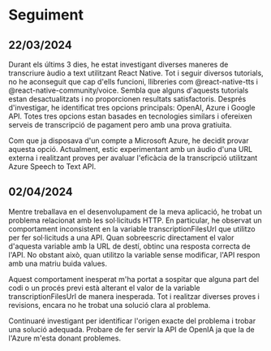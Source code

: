 # Seguiment
## 22/03/2024
Durant els últims 3 dies, he estat investigant diverses maneres de transcriure àudio a text utilitzant React Native. Tot i seguir diversos tutorials, no he aconseguit que cap d'ells funcioni, llibreries com @react-native-tts i @react-native-community/voice. Sembla que alguns d'aquests tutorials estan desactualitzats i no proporcionen resultats satisfactoris. Després d'investigar, he identificat tres opcions principals: OpenAI, Azure i Google API. Totes tres opcions estan basades en tecnologies similars i ofereixen serveis de transcripció de pagament pero amb una prova gratiuita.

Com que ja disposava d'un compte a Microsoft Azure, he decidit provar aquesta opció. Actualment, estic experimentant amb un àudio d'una URL externa i realitzant proves per avaluar l'eficàcia de la transcripció utilitzant Azure Speech to Text API.

## 02/04/2024
Mentre treballava en el desenvolupament de la meva aplicació, he trobat un problema relacionat amb les sol·licituds HTTP. En particular, he observat un comportament inconsistent en la variable transcriptionFilesUrl que utilitzo per fer sol·licituds a una API. Quan sobreescric directament el valor d'aquesta variable amb la URL de destí, obtinc una resposta correcta de l'API. No obstant això, quan utilitzo la variable sense modificar, l'API respon amb una matriu buida values.

Aquest comportament inesperat m'ha portat a sospitar que alguna part del codi o un procés previ està alterant el valor de la variable transcriptionFilesUrl de manera inesperada. Tot i realitzar diverses proves i revisions, encara no he trobat una solució clara al problema.

Continuaré investigant per identificar l'origen exacte del problema i trobar una solució adequada.
Probare de fer servir la API de OpenIA ja que la de l'Azure m'esta donant problemes.